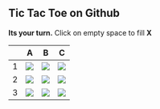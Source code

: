 ## Tic Tac Toe on Github

**Its your turn.** Click on empty space to fill **X**

|     | A                                                                            | B                                                                            | C                                                                            |
| --- | ---------------------------------------------------------------------------- | ---------------------------------------------------------------------------- | ---------------------------------------------------------------------------- |
| 1   | ![](https://raw.githubusercontent.com/alfari16/alfari16/master/github/o.png) | ![](https://raw.githubusercontent.com/alfari16/alfari16/master/github/o.png) | ![](https://raw.githubusercontent.com/alfari16/alfari16/master/github/o.png) | ![](https://raw.githubusercontent.com/alfari16/alfari16/master/github/o.png) | ![](https://raw.githubusercontent.com/alfari16/alfari16/master/github/o.png) | ![](https://raw.githubusercontent.com/alfari16/alfari16/master/github/o.png) | ![](https://raw.githubusercontent.com/alfari16/alfari16/master/github/o.png) | ![](https://raw.githubusercontent.com/alfari16/alfari16/master/github/o.png) |
| 2   | ![](https://raw.githubusercontent.com/alfari16/alfari16/master/github/o.png) | ![](https://raw.githubusercontent.com/alfari16/alfari16/master/github/o.png) | ![](https://raw.githubusercontent.com/alfari16/alfari16/master/github/o.png) | ![](https://raw.githubusercontent.com/alfari16/alfari16/master/github/x.png) | ![](https://raw.githubusercontent.com/alfari16/alfari16/master/github/x.png) | ![](https://raw.githubusercontent.com/alfari16/alfari16/master/github/x.png) | ![](https://raw.githubusercontent.com/alfari16/alfari16/master/github/x.png) | ![](https://raw.githubusercontent.com/alfari16/alfari16/master/github/x.png) |
| 3   | ![](https://raw.githubusercontent.com/alfari16/alfari16/master/github/x.png) | ![](https://raw.githubusercontent.com/alfari16/alfari16/master/github/x.png) | ![](https://raw.githubusercontent.com/alfari16/alfari16/master/github/x.png) | ![](https://raw.githubusercontent.com/alfari16/alfari16/master/github/x.png) | ![](https://raw.githubusercontent.com/alfari16/alfari16/master/github/x.png) | ![](https://raw.githubusercontent.com/alfari16/alfari16/master/github/x.png) | ![](https://raw.githubusercontent.com/alfari16/alfari16/master/github/x.png) | ![](https://raw.githubusercontent.com/alfari16/alfari16/master/github/x.png) |
